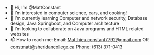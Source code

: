 - 👋 Hi, I’m @MattConstant
- 👀 I’m interested in computer science, cars, and cooking!
- 🌱 I’m currently learning Computer and network security, Database design, Java Springboot, and Computer architecture
- 💞️ I’m looking to collaborate on Java programs and HTML related websites 
- 📫 How to reach me:
Email: Matthieu.constant7792@gmail.com 
OR constmatt@sheridancollege.ca
Phone: (613) 371-0413

